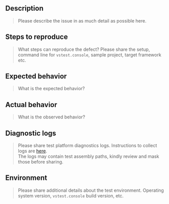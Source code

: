 ## Description
> Please describe the issue in as much detail as possible here.

## Steps to reproduce
> What steps can reproduce the defect?
> Please share the setup, command line for `vstest.console`, sample project, target
> framework etc.

## Expected behavior
> What is the expected behavior?

## Actual behavior
> What is the observed behavior?

## Diagnostic logs
> Please share test platform diagnostics logs. Instructions to collect logs are [here](https://github.com/Microsoft/vstest-docs/blob/main/docs/diagnose.md#test-platform-diagnostics).  
> The logs may contain test assembly paths, kindly review and mask those before sharing.

## Environment
> Please share additional details about the test environment.
> Operating system version, `vstest.console` build version, etc.

